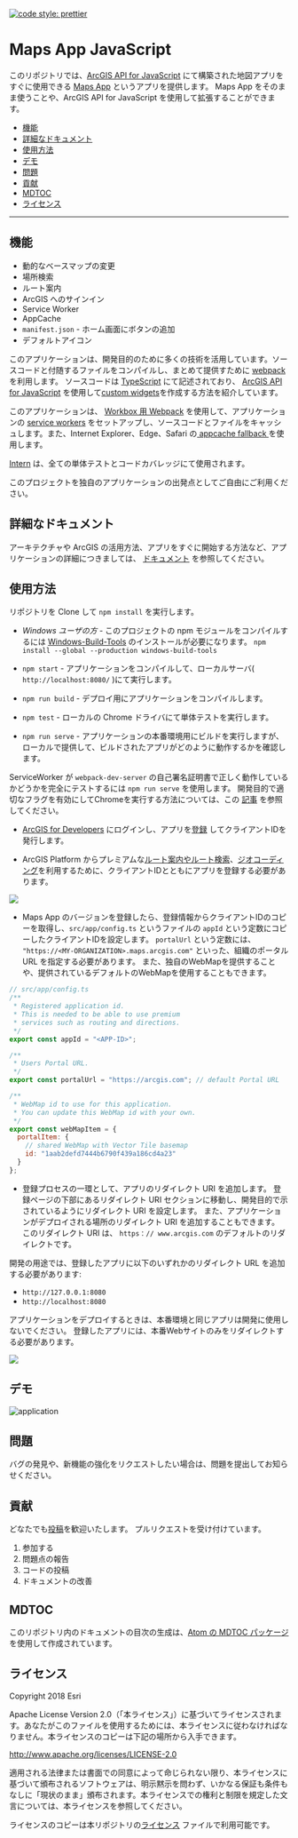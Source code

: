 [![code style: prettier](https://img.shields.io/badge/code_style-prettier-ff69b4.svg?style=flat-square)](https://github.com/prettier/prettier)

# Maps App JavaScript

このリポジトリでは、[ArcGIS API for JavaScript](https://developers.arcgis.com/javascript/) にて構築された地図アプリをすぐに使用できる [Maps App](https://developers.arcgis.com/example-apps/maps-app-javascript/?utm_source=github&utm_medium=web&utm_campaign=example_apps_maps_app_javascript) というアプリを提供します。
Maps App をそのまま使うことや、ArcGIS API for JavaScript を使用して拡張することができます。

<!-- MDTOC maxdepth:6 firsth1:0 numbering:0 flatten:0 bullets:1 updateOnSave:1 -->

- [機能](#機能)   
- [詳細なドキュメント](#詳細なドキュメント)   
- [使用方法](#使用方法)   
- [デモ](#デモ)   
- [問題](#問題)   
- [貢献](#貢献)   
- [MDTOC](#mdtoc)   
- [ライセンス](#ライセンス)   

<!-- /MDTOC -->
---

## 機能

 * 動的なベースマップの変更
 * 場所検索
 * ルート案内
 * ArcGIS へのサインイン
 * Service Worker
 * AppCache
 * `manifest.json` - ホーム画面にボタンの追加
 * デフォルトアイコン

このアプリケーションは、開発目的のために多くの技術を活用しています。ソースコードと付随するファイルをコンパイルし、まとめて提供すために [webpack](https://webpack.js.org/) を利用します。 ソースコードは [TypeScript](http://www.typescriptlang.org/) にて記述されており、 [ArcGIS API for JavaScript](https://developers.arcgis.com/javascript/) を使用して[custom widgets](https://developers.arcgis.com/javascript/latest/guide/custom-widget/index.html)を作成する方法を紹介しています。

このアプリケーションは、 [Workbox 用 Webpack](https://developers.google.com/web/tools/workbox/get-started/webpack) を使用して、アプリケーションの [service workers](https://developer.mozilla.org/en-US/docs/Web/API/Service_Worker_API) をセットアップし、ソースコードとファイルをキャッシュします。また、Internet Explorer、Edge、Safari の[ appcache fallback  ](https://developer.mozilla.org/en-US/docs/Web/HTML/Using_the_application_cache)を使用します。

[Intern](https://theintern.io/) は、全ての単体テストとコードカバレッジにて使用されます。

このプロジェクトを独自のアプリケーションの出発点としてご自由にご利用ください。

## 詳細なドキュメント

アーキテクチャや ArcGIS の活用方法、アプリをすぐに開始する方法など、アプリケーションの詳細につきましては、 [ドキュメント](./docs/README.md) を参照してください。

## 使用方法

リポジトリを Clone して `npm install` を実行します。

* _Windows ユーザの方_ - このプロジェクトの npm モジュールをコンパイルするには [Windows-Build-Tools](https://github.com/felixrieseberg/windows-build-tools) のインストールが必要になります。 `npm install --global --production windows-build-tools`

* `npm start` - アプリケーションをコンパイルして、ローカルサーバ( `http://localhost:8080/` )にて実行します。
* `npm run build` - デプロイ用にアプリケーションをコンパイルします。
* `npm test` - ローカルの Chrome ドライバにて単体テストを実行します。
* `npm run serve` - アプリケーションの本番環境用にビルドを実行しますが、ローカルで提供して、ビルドされたアプリがどのように動作するかを確認します。

ServiceWorker が `webpack-dev-server` の自己署名証明書で正しく動作しているかどうかを完全にテストするには `npm run serve` を使用します。 開発目的で適切なフラグを有効にしてChromeを実行する方法については、この [記事](https://deanhume.com/testing-service-workers-locally-with-self-signed-certificates/) を参照してください。

* [ArcGIS for Developers](https://developers.arcgis.com/) にログインし、アプリを[登録](https://developers.arcgis.com/applications/#/) してクライアントIDを発行します。

* ArcGIS Platform からプレミアムな[ルート案内やルート検索](https://developers.arcgis.com/features/directions/)、[ジオコーディング](https://developers.arcgis.com/features/geocoding/)を利用するために、クライアントIDとともにアプリを登録する必要があります。

![](images/Register1.png)
* Maps App のバージョンを登録したら、登録情報からクライアントIDのコピーを取得し、`src/app/config.ts` というファイルの `appId` という定数にコピーしたクライアントIDを設定します。 `portalUrl` という定数には、 `"https://<MY-ORGANIZATION>.maps.arcgis.com"` といった、組織のポータル URL を指定する必要があります。 また、独自のWebMapを提供することや、提供されているデフォルトのWebMapを使用することもできます。

```js
// src/app/config.ts
/**
 * Registered application id.
 * This is needed to be able to use premium
 * services such as routing and directions.
 */
export const appId = "<APP-ID>";

/**
 * Users Portal URL.
 */
export const portalUrl = "https://arcgis.com"; // default Portal URL

/**
 * WebMap id to use for this application.
 * You can update this WebMap id with your own.
 */
export const webMapItem = {
  portalItem: {
    // shared WebMap with Vector Tile basemap
    id: "1aab2defd7444b6790f439a186cd4a23"
  }
};
```

* 登録プロセスの一環として、アプリのリダイレクト URI を追加します。 登録ページの下部にあるリダイレクト URI セクションに移動し、開発目的で示されているようにリダイレクト URI を設定します。 また、アプリケーションがデプロイされる場所のリダイレクト URI を追加することもできます。 このリダイレクト URI は、 `https：// www.arcgis.com` のデフォルトのリダイレクトです。 

開発の用途では、登録したアプリに以下のいずれかのリダイレクト URL を追加する必要があります:

* `http://127.0.0.1:8080`
* `http://localhost:8080`

アプリケーションをデプロイするときは、本番環境と同じアプリは開発に使用しないでください。 登録したアプリには、本番Webサイトのみをリダイレクトする必要があります。 

![](images/Register2.png)

## デモ

![application](images/maps-app.gif)

## 問題

バグの発見や、新機能の強化をリクエストしたい場合は、問題を提出してお知らせください。

## 貢献

どなたでも[投稿](CONTRIBUTING.md)を歓迎いたします。 プルリクエストを受け付けています。

1. 参加する
2. 問題点の報告
3. コードの投稿
4. ドキュメントの改善

## MDTOC

このリポジトリ内のドキュメントの目次の生成は、[Atom の MDTOC パッケージ](https://atom.io/packages/atom-mdtoc)を使用して作成されています。 

## ライセンス

Copyright 2018 Esri

Apache License Version 2.0（「本ライセンス」）に基づいてライセンスされます。あなたがこのファイルを使用するためには、本ライセンスに従わなければなりません。本ライセンスのコピーは下記の場所から入手できます。

http://www.apache.org/licenses/LICENSE-2.0

適用される法律または書面での同意によって命じられない限り、本ライセンスに基づいて頒布されるソフトウェアは、明示黙示を問わず、いかなる保証も条件もなしに「現状のまま」頒布されます。本ライセンスでの権利と制限を規定した文言については、本ライセンスを参照してください。

ライセンスのコピーは本リポジトリの[ライセンス](./LICENSE) ファイルで利用可能です。
